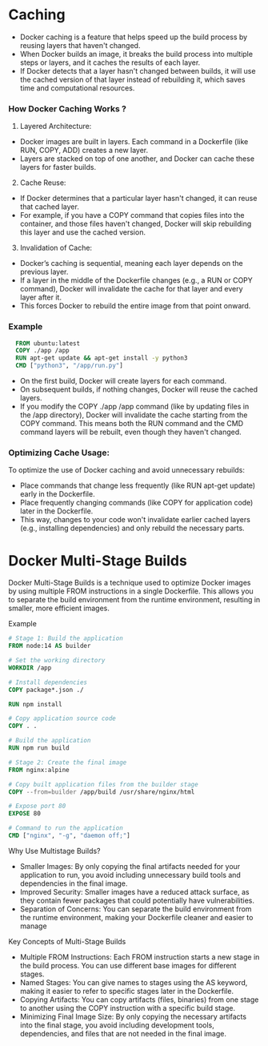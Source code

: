 # Caching

- Docker caching is a feature that helps speed up the build process by reusing layers that haven't changed. 
- When Docker builds an image, it breaks the build process into multiple steps or layers, and it caches the results of each layer. 
- If Docker detects that a layer hasn't changed between builds, it will use the cached version of that layer instead of rebuilding it, which saves time and computational resources.

### How Docker Caching Works ?
1. Layered Architecture:
- Docker images are built in layers. Each command in a Dockerfile (like RUN, COPY, ADD) creates a new layer.
- Layers are stacked on top of one another, and Docker can cache these layers for faster builds.

2. Cache Reuse:
- If Docker determines that a particular layer hasn't changed, it can reuse that cached layer.
- For example, if you have a COPY command that copies files into the container, and those files haven't changed, Docker will skip rebuilding this layer and use the cached version.

3. Invalidation of Cache:
- Docker’s caching is sequential, meaning each layer depends on the previous layer.
- If a layer in the middle of the Dockerfile changes (e.g., a RUN or COPY command), Docker will invalidate the cache for that layer and every layer after it.
- This forces Docker to rebuild the entire image from that point onward.

### Example

```dockerfile
  FROM ubuntu:latest
  COPY ./app /app
  RUN apt-get update && apt-get install -y python3
  CMD ["python3", "/app/run.py"]

```

- On the first build, Docker will create layers for each command.
- On subsequent builds, if nothing changes, Docker will reuse the cached layers.
- If you modify the COPY ./app /app command (like by updating files in the /app directory), Docker will invalidate the cache starting from the COPY command. This means both the RUN command and the CMD command layers will be rebuilt, even though they haven't changed.

### Optimizing Cache Usage: 

To optimize the use of Docker caching and avoid unnecessary rebuilds:

- Place commands that change less frequently (like RUN apt-get update) early in the Dockerfile.
- Place frequently changing commands (like COPY for application code) later in the Dockerfile.
- This way, changes to your code won't invalidate earlier cached layers (e.g., installing dependencies) and only rebuild the necessary parts.
  
# Docker Multi-Stage Builds
Docker Multi-Stage Builds is a technique used to optimize Docker images by using multiple FROM instructions in a single Dockerfile. This allows you to separate the build environment from the runtime environment, resulting in smaller, more efficient images.

Example

```dockerfile
# Stage 1: Build the application
FROM node:14 AS builder

# Set the working directory
WORKDIR /app

# Install dependencies
COPY package*.json ./

RUN npm install

# Copy application source code
COPY . .

# Build the application
RUN npm run build

# Stage 2: Create the final image
FROM nginx:alpine

# Copy built application files from the builder stage
COPY --from=builder /app/build /usr/share/nginx/html

# Expose port 80
EXPOSE 80

# Command to run the application
CMD ["nginx", "-g", "daemon off;"]
```

Why Use Multistage Builds?
- Smaller Images: By only copying the final artifacts needed for your application to run, you avoid including unnecessary build tools and dependencies in the final image.
- Improved Security: Smaller images have a reduced attack surface, as they contain fewer packages that could potentially have vulnerabilities.
- Separation of Concerns: You can separate the build environment from the runtime environment, making your Dockerfile cleaner and easier to manage

Key Concepts of Multi-Stage Builds
- Multiple FROM Instructions: Each FROM instruction starts a new stage in the build process. You can use different base images for different stages.
- Named Stages: You can give names to stages using the AS keyword, making it easier to refer to specific stages later in the Dockerfile.
- Copying Artifacts: You can copy artifacts (files, binaries) from one stage to another using the COPY instruction with a specific build stage.
- Minimizing Final Image Size: By only copying the necessary artifacts into the final stage, you avoid including development tools, dependencies, and files that are not needed in the final image.

